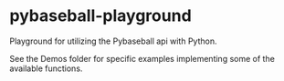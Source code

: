 # pybaseball-playground
Playground for utilizing the Pybaseball api with Python.

See the Demos folder for specific examples implementing some of the available functions.
